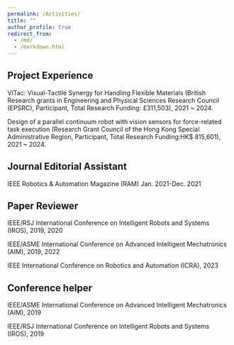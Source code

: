 ```yaml
---
permalink: /Activities/
title: ""
author_profile: true
redirect_from: 
  - /md/
  - /markdown.html
---
```



## Project Experience

ViTac: Visual-Tactile Synergy for Handling Flexible Materials (British Research grants in Engineering and Physical Sciences Research Council (EPSRC), Participant, Total Research Funding: £311,503), 2021 ~ 2024.

Design of a parallel continuum robot with vision sensors for force-related task execution (Research Grant Council of the Hong Kong Special Administrative Region, Participant, Total Research Funding:HK$ 815,601), 2021 ~ 2024.



## Journal Editorial Assistant

IEEE Robotics & Automation Magazine (RAM) Jan. 2021-Dec. 2021

## Paper Reviewer

IEEE/RSJ International Conference on Intelligent Robots and Systems (IROS), 2019, 2020

IEEE/ASME International Conference on Advanced Intelligent Mechatronics (AIM), 2019, 2022

IEEE International Conference on Robotics and Automation (ICRA), 2023

## Conference helper

IEEE/ASME International Conference on Advanced Intelligent Mechatronics (AIM), 2019

IEEE/RSJ International Conference on Intelligent Robots and Systems (IROS), 2019

